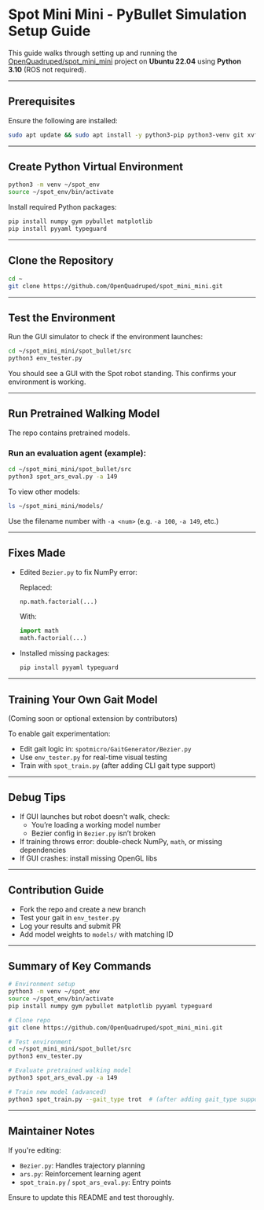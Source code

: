
#  Spot Mini Mini - PyBullet Simulation Setup Guide

This guide walks through setting up and running the [OpenQuadruped/spot_mini_mini](https://github.com/OpenQuadruped/spot_mini_mini) project on **Ubuntu 22.04** using **Python 3.10** (ROS not required).

---

##  Prerequisites

Ensure the following are installed:

```bash
sudo apt update && sudo apt install -y python3-pip python3-venv git xvfb x11-utils libgl1-mesa-glx libegl1-mesa
```

---

##  Create Python Virtual Environment

```bash
python3 -m venv ~/spot_env
source ~/spot_env/bin/activate
```

Install required Python packages:

```bash
pip install numpy gym pybullet matplotlib
pip install pyyaml typeguard
```

---

##  Clone the Repository

```bash
cd ~
git clone https://github.com/OpenQuadruped/spot_mini_mini.git
```

---

##  Test the Environment

Run the GUI simulator to check if the environment launches:

```bash
cd ~/spot_mini_mini/spot_bullet/src
python3 env_tester.py
```

You should see a GUI with the Spot robot standing. This confirms your environment is working.

---

##  Run Pretrained Walking Model

The repo contains pretrained models.

### Run an evaluation agent (example):

```bash
cd ~/spot_mini_mini/spot_bullet/src
python3 spot_ars_eval.py -a 149
```

To view other models:
```bash
ls ~/spot_mini_mini/models/
```

Use the filename number with `-a <num>` (e.g. `-a 100`, `-a 149`, etc.)

---

##  Fixes Made

- Edited `Bezier.py` to fix NumPy error:
  
  Replaced:
  ```python
  np.math.factorial(...)
  ```
  With:
  ```python
  import math
  math.factorial(...)
  ```

- Installed missing packages:
  ```bash
  pip install pyyaml typeguard
  ```

---

##  Training Your Own Gait Model

(Coming soon or optional extension by contributors)

To enable gait experimentation:
- Edit gait logic in: `spotmicro/GaitGenerator/Bezier.py`
- Use `env_tester.py` for real-time visual testing
- Train with `spot_train.py` (after adding CLI gait type support)

---

## Debug Tips

- If GUI launches but robot doesn't walk, check:
  - You’re loading a working model number
  - Bezier config in `Bezier.py` isn’t broken
- If training throws error: double-check NumPy, `math`, or missing dependencies
- If GUI crashes: install missing OpenGL libs

---

##  Contribution Guide

- Fork the repo and create a new branch
- Test your gait in `env_tester.py`
- Log your results and submit PR
- Add model weights to `models/` with matching ID

---

## Summary of Key Commands

```bash
# Environment setup
python3 -m venv ~/spot_env
source ~/spot_env/bin/activate
pip install numpy gym pybullet matplotlib pyyaml typeguard

# Clone repo
git clone https://github.com/OpenQuadruped/spot_mini_mini.git

# Test environment
cd ~/spot_mini_mini/spot_bullet/src
python3 env_tester.py

# Evaluate pretrained walking model
python3 spot_ars_eval.py -a 149

# Train new model (advanced)
python3 spot_train.py --gait_type trot  # (after adding gait_type support)
```

---

## Maintainer Notes

If you're editing:
- `Bezier.py`: Handles trajectory planning
- `ars.py`: Reinforcement learning agent
- `spot_train.py` / `spot_ars_eval.py`: Entry points

Ensure to update this README and test thoroughly.
